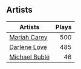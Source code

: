 ## Artists
Artists | Plays 
----- | -----: 
[Mariah Carey](/artists/mariah-carey-31885) | 500
[Darlene Love](/artists/darlene-love-118320) | 485
[Michael Bublé](/artists/michael-buble-58319) | 46

